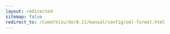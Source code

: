 ```yaml
---
layout: redirected
sitemap: false
redirect_to: /CometVisu/de/0.11/manual/config/xml-format.html
---
```


